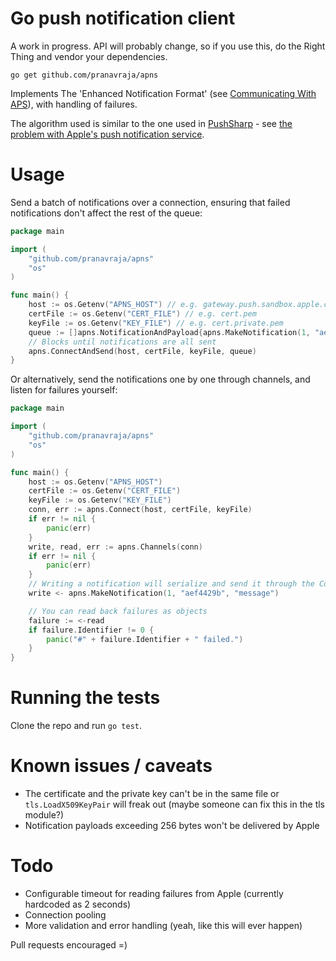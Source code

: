 # Go push notification client

A work in progress. API will probably change, so if you use this, do the Right Thing and vendor your dependencies.

`go get github.com/pranavraja/apns`

Implements The 'Enhanced Notification Format' (see [Communicating With APS](http://developer.apple.com/library/mac/#documentation/NetworkingInternet/Conceptual/RemoteNotificationsPG/CommunicatingWIthAPS/CommunicatingWIthAPS.html#//apple_ref/doc/uid/TP40008194-CH101-SW1)), with handling of failures.

The algorithm used is similar to the one used in [PushSharp](https://github.com/Redth/PushSharp) - see [the problem with Apple's push notification service](http://redth.info/the-problem-with-apples-push-notification-ser/).

# Usage

Send a batch of notifications over a connection, ensuring that failed notifications don't affect the rest of the queue:

```go
package main

import (
    "github.com/pranavraja/apns"
    "os"
)

func main() {
    host := os.Getenv("APNS_HOST") // e.g. gateway.push.sandbox.apple.com:2195
    certFile := os.Getenv("CERT_FILE") // e.g. cert.pem
    keyFile := os.Getenv("KEY_FILE") // e.g. cert.private.pem
    queue := []apns.NotificationAndPayload{apns.MakeNotification(1, "aef4429b", "message")}
    // Blocks until notifications are all sent
    apns.ConnectAndSend(host, certFile, keyFile, queue)
}
```

Or alternatively, send the notifications one by one through channels, and listen for failures yourself:

```go
package main

import (
    "github.com/pranavraja/apns"
    "os"
)

func main() {
    host := os.Getenv("APNS_HOST")
    certFile := os.Getenv("CERT_FILE")
    keyFile := os.Getenv("KEY_FILE")
    conn, err := apns.Connect(host, certFile, keyFile)
    if err != nil {
        panic(err)
    }
    write, read, err := apns.Channels(conn)
    if err != nil {
        panic(err)
    }
    // Writing a notification will serialize and send it through the Conn
    write <- apns.MakeNotification(1, "aef4429b", "message")

    // You can read back failures as objects
    failure := <-read
    if failure.Identifier != 0 {
        panic("#" + failure.Identifier + " failed.")
    }
}
```

# Running the tests

Clone the repo and run `go test`.

# Known issues / caveats

- The certificate and the private key can't be in the same file or `tls.LoadX509KeyPair` will freak out (maybe someone can fix this in the tls module?)
- Notification payloads exceeding 256 bytes won't be delivered by Apple

# Todo

- Configurable timeout for reading failures from Apple (currently hardcoded as 2 seconds)
- Connection pooling
- More validation and error handling (yeah, like this will ever happen)

Pull requests encouraged =)
